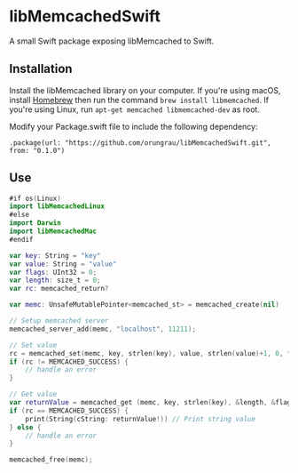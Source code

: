 # libMemcachedSwift
A small Swift package exposing libMemcached to Swift.

## Installation

Install the libMemcached library on your computer. If you're using macOS, install [Homebrew](http://brew.sh/) then run the command `brew install libmemcached`. If you're using Linux, run `apt-get memcached libmemcached-dev` as root.

Modify your Package.swift file to include the following dependency:

    .package(url: "https://github.com/orungrau/libMemcachedSwift.git", from: "0.1.0")

## Use

```Swift
#if os(Linux)
import libMemcachedLinux
#else
import Darwin
import libMemcachedMac
#endif

var key: String = "key"
var value: String = "value"
var flags: UInt32 = 0;
var length: size_t = 0;
var rc: memcached_return?

var memc: UnsafeMutablePointer<memcached_st> = memcached_create(nil)

// Setup memcached server
memcached_server_add(memc, "localhost", 11211);

// Set value
rc = memcached_set(memc, key, strlen(key), value, strlen(value)+1, 0, flags);
if (rc != MEMCACHED_SUCCESS) {
    // handle an error
}

// Get value
var returnValue = memcached_get (memc, key, strlen(key), &length, &flags, &rc!);
if (rc == MEMCACHED_SUCCESS) {
    print(String(cString: returnValue!)) // Print string value
} else {
    // handle an error
}

memcached_free(memc);
```
